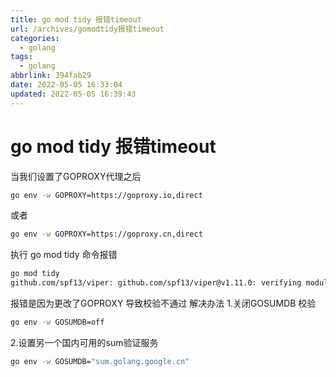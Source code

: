 ```yaml
---
title: go mod tidy 报错timeout
url: /archives/gomodtidy报错timeout
categories:
  - golang
tags:
  - golang
abbrlink: 394fab29
date: 2022-05-05 16:33:04
updated: 2022-05-05 16:39:43
---
```


# go mod tidy 报错timeout
当我们设置了GOPROXY代理之后
```bash
go env -w GOPROXY=https://goproxy.io,direct
```
或者
```bash
go env -w GOPROXY=https://goproxy.cn,direct
```
执行 go mod tidy 命令报错
```bash
go mod tidy
github.com/spf13/viper: github.com/spf13/viper@v1.11.0: verifying module: github.com/spf13/viper@v1.11.0: Get "https://sum.golang.org/lookup/github.com/spf13/viper@v1.11.0": dial tcp 142.251.42.241:443: i/o timeout
```
报错是因为更改了GOPROXY 导致校验不通过
解决办法
1.关闭GOSUMDB 校验
```bash
go env -w GOSUMDB=off
```
2.设置另一个国内可用的sum验证服务
```bash
go env -w GOSUMDB="sum.golang.google.cn"
```
